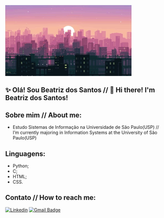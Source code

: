 <img src="lo-fi-desktop-ihnv4uzas0gbzwk5.jpg" alt="ilustracao de uma cidade" min-width="400px" max-width="400px" width="400px" vertical-align="top">

## ✨ Olá! Sou Beatriz dos Santos // 👋 Hi there! I'm Beatriz dos Santos!

## Sobre mim // About me:
- Estudo Sistemas de Informação na Universidade de São Paulo(USP) // I’m currently majoring in Information Systems at the University of São Paulo(USP)

## Linguagens:
- Python;
- C;
- HTML;
- CSS.
## Contato // How to reach me:
[![Linkedin](https://img.shields.io/badge/-Linkedin-0e76a8?style=flat-square&logo=Linkedin&logoColor=white&link=https://br.linkedin.com/in/beatriz-dos-santos-bento-aa0b59357)](https://br.linkedin.com/in/beatriz-dos-santos-bento-aa0b59357)
[![Gmail Badge](https://img.shields.io/badge/-Gmail-FF0000?style=flat-square&labelColor=FF0000&logo=gmail&logoColor=white&link=mailto:beatrizdossbento@gmail.com)](mailto:beatrizdossbento@gmail.com)
